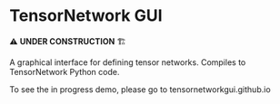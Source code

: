# TensorNetwork GUI

⚠️ **UNDER CONSTRUCTION** 🏗️

A graphical interface for defining tensor networks. Compiles to TensorNetwork Python code.

To see the in progress demo, please go to tensornetworkgui.github.io
